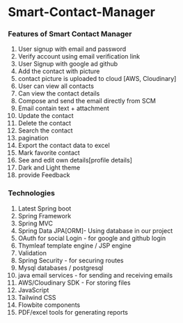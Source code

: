 # Smart-Contact-Manager
<h3> Features of Smart Contact Manager </h3>
<ol>
  <li>User signup with email and password</li>
  <li>Verify account using email verification link</li>
  <li>User Signup with google ad github</li>
  <li>Add the contact with picture</li>
   <li>contact picture is uploaded to cloud [AWS, Cloudinary]</li>
   <li>User can view all contacts</li>
   <li>Can view the contact details</li>
   <li>Compose and send the email directly from SCM</li>
   <li>Email contain text + attachment</li>
   <li>Update the contact</li>
   <li>Delete the contact</li>
   <li>Search the contact</li>
   <li>pagination</li>
   <li>Export the contact data to excel</li>
   <li>Mark favorite contact</li>
   <li>See and edit own details[profile details]</li>
   <li>Dark and Light theme</li>
   <li>provide Feedback</li>
</ol>  

<h3>Technologies</h3>
<ol>
  <li>Latest Spring boot</li>
  <li>Spring Framework</li>
  <li>Spring MVC</li>
  <li>Spring Data JPA[ORM]- Using database in our project</li>
  <li>OAuth for social Login - for google and github login</li>
  <li>Thymleaf template engine / JSP engine</li>
  <li>Validation</li>
  <li>Spring Security - for securing routes</li> 
  <li>Mysql databases / postgresql</li> 
  <li>java email services - for sending and receiving emails</li> 
  <li>AWS/Cloudinary SDK - For storing files</li> 
  <li>JavaScript</li> 
  <li>Tailwind CSS</li> 
  <li>Flowbite components</li> 
  <li>PDF/excel tools for generating reports</li>  
</ol>  
